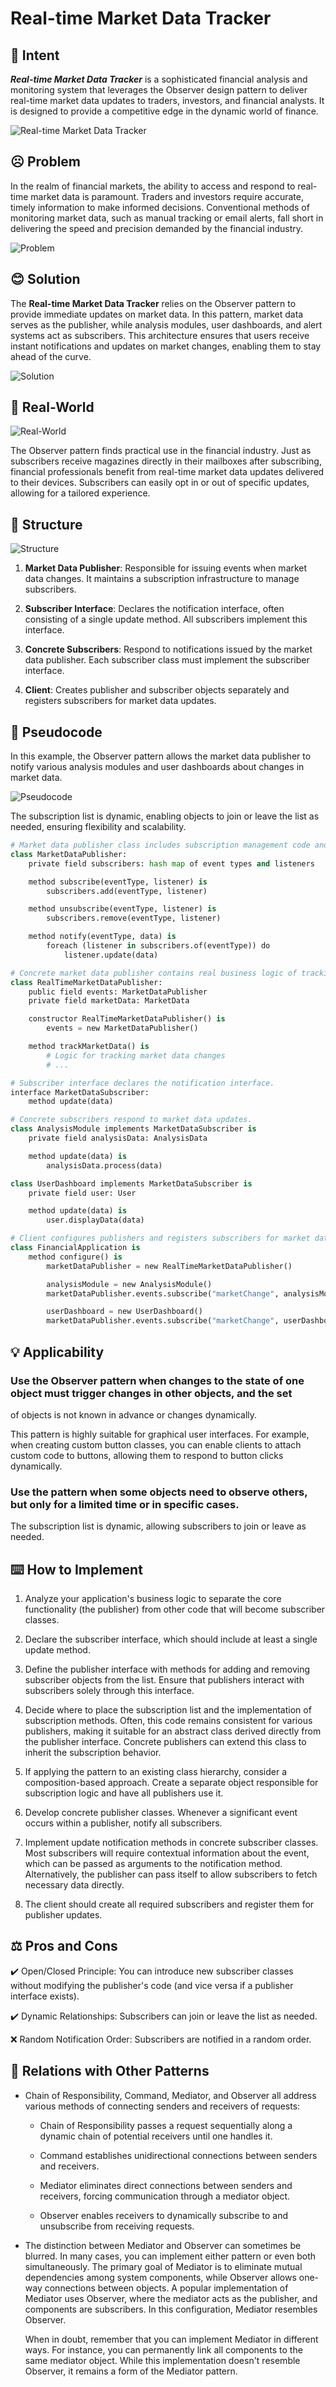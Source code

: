 # Real-time Market Data Tracker

## :speech_balloon: Intent
***Real-time Market Data Tracker*** is a sophisticated financial analysis and monitoring system that leverages the Observer design pattern to deliver real-time market data updates to traders, investors, and financial analysts. It is designed to provide a competitive edge in the dynamic world of finance.

![Real-time Market Data Tracker](https://user-images.githubusercontent.com/74665047/210447316-e1817262-9fe2-435d-b9b5-4f13126f95fe.png)

## :frowning_face: Problem
In the realm of financial markets, the ability to access and respond to real-time market data is paramount. Traders and investors require accurate, timely information to make informed decisions. Conventional methods of monitoring market data, such as manual tracking or email alerts, fall short in delivering the speed and precision demanded by the financial industry.

![Problem](https://user-images.githubusercontent.com/74665047/210435947-9bf4e2d7-9b31-4bdb-a57a-66b75464cc1c.png)

## :blush: Solution
The **Real-time Market Data Tracker** relies on the Observer pattern to provide immediate updates on market data. In this pattern, market data serves as the publisher, while analysis modules, user dashboards, and alert systems act as subscribers. This architecture ensures that users receive instant notifications and updates on market changes, enabling them to stay ahead of the curve.

![Solution](https://user-images.githubusercontent.com/74665047/210436135-e271266d-7902-4bad-9315-b1494f5ecbde.png)

## :car: Real-World
![Real-World](https://user-images.githubusercontent.com/74665047/210436320-e07628f6-875c-4b7f-bf47-fe24bcd93731.png)

The Observer pattern finds practical use in the financial industry. Just as subscribers receive magazines directly in their mailboxes after subscribing, financial professionals benefit from real-time market data updates delivered to their devices. Subscribers can easily opt in or out of specific updates, allowing for a tailored experience.

## :trident: Structure
![Structure](https://user-images.githubusercontent.com/74665047/210439969-e38ca98d-c5c5-4c51-b10e-b4b3b0d10e96.png)

1. **Market Data Publisher**: Responsible for issuing events when market data changes. It maintains a subscription infrastructure to manage subscribers.

2. **Subscriber Interface**: Declares the notification interface, often consisting of a single update method. All subscribers implement this interface.

3. **Concrete Subscribers**: Respond to notifications issued by the market data publisher. Each subscriber class must implement the subscriber interface.

4. **Client**: Creates publisher and subscriber objects separately and registers subscribers for market data updates.

## :diamond_shape_with_a_dot_inside: Pseudocode
In this example, the Observer pattern allows the market data publisher to notify various analysis modules and user dashboards about changes in market data.

![Pseudocode](https://user-images.githubusercontent.com/74665047/210440406-00a45146-aadf-48b5-84dc-7bd602ad4b5e.png)

The subscription list is dynamic, enabling objects to join or leave the list as needed, ensuring flexibility and scalability.

```python
# Market data publisher class includes subscription management code and notification methods.
class MarketDataPublisher:
    private field subscribers: hash map of event types and listeners

    method subscribe(eventType, listener) is
        subscribers.add(eventType, listener)

    method unsubscribe(eventType, listener) is
        subscribers.remove(eventType, listener)

    method notify(eventType, data) is
        foreach (listener in subscribers.of(eventType)) do
            listener.update(data)

# Concrete market data publisher contains real business logic of tracking market data changes.
class RealTimeMarketDataPublisher:
    public field events: MarketDataPublisher
    private field marketData: MarketData

    constructor RealTimeMarketDataPublisher() is
        events = new MarketDataPublisher()

    method trackMarketData() is
        # Logic for tracking market data changes
        # ...

# Subscriber interface declares the notification interface.
interface MarketDataSubscriber:
    method update(data)

# Concrete subscribers respond to market data updates.
class AnalysisModule implements MarketDataSubscriber is
    private field analysisData: AnalysisData

    method update(data) is
        analysisData.process(data)

class UserDashboard implements MarketDataSubscriber is
    private field user: User

    method update(data) is
        user.displayData(data)

# Client configures publishers and registers subscribers for market data updates.
class FinancialApplication is
    method configure() is
        marketDataPublisher = new RealTimeMarketDataPublisher()

        analysisModule = new AnalysisModule()
        marketDataPublisher.events.subscribe("marketChange", analysisModule)

        userDashboard = new UserDashboard()
        marketDataPublisher.events.subscribe("marketChange", userDashboard)
```

##  :bulb: Applicability
### Use the Observer pattern when changes to the state of one object must trigger changes in other objects, and the set

 of objects is not known in advance or changes dynamically.

This pattern is highly suitable for graphical user interfaces. For example, when creating custom button classes, you can enable clients to attach custom code to buttons, allowing them to respond to button clicks dynamically.

### Use the pattern when some objects need to observe others, but only for a limited time or in specific cases.

The subscription list is dynamic, allowing subscribers to join or leave as needed.

## :keyboard: How to Implement

1. Analyze your application's business logic to separate the core functionality (the publisher) from other code that will become subscriber classes.

2. Declare the subscriber interface, which should include at least a single update method.

3. Define the publisher interface with methods for adding and removing subscriber objects from the list. Ensure that publishers interact with subscribers solely through this interface.

4. Decide where to place the subscription list and the implementation of subscription methods. Often, this code remains consistent for various publishers, making it suitable for an abstract class derived directly from the publisher interface. Concrete publishers can extend this class to inherit the subscription behavior.

5. If applying the pattern to an existing class hierarchy, consider a composition-based approach. Create a separate object responsible for subscription logic and have all publishers use it.

6. Develop concrete publisher classes. Whenever a significant event occurs within a publisher, notify all subscribers.

7. Implement update notification methods in concrete subscriber classes. Most subscribers will require contextual information about the event, which can be passed as arguments to the notification method. Alternatively, the publisher can pass itself to allow subscribers to fetch necessary data directly.

8. The client should create all required subscribers and register them for publisher updates.

## :balance_scale: Pros and Cons

:heavy_check_mark: Open/Closed Principle: You can introduce new subscriber classes without modifying the publisher's code (and vice versa if a publisher interface exists).

:heavy_check_mark: Dynamic Relationships: Subscribers can join or leave the list as needed.

:x: Random Notification Order: Subscribers are notified in a random order.

## :arrows_counterclockwise: Relations with Other Patterns

- Chain of Responsibility, Command, Mediator, and Observer all address various methods of connecting senders and receivers of requests:

  - Chain of Responsibility passes a request sequentially along a dynamic chain of potential receivers until one handles it.
  
  - Command establishes unidirectional connections between senders and receivers.
  
  - Mediator eliminates direct connections between senders and receivers, forcing communication through a mediator object.
  
  - Observer enables receivers to dynamically subscribe to and unsubscribe from receiving requests.

- The distinction between Mediator and Observer can sometimes be blurred. In many cases, you can implement either pattern or even both simultaneously. The primary goal of Mediator is to eliminate mutual dependencies among system components, while Observer allows one-way connections between objects. A popular implementation of Mediator uses Observer, where the mediator acts as the publisher, and components are subscribers. In this configuration, Mediator resembles Observer.

  When in doubt, remember that you can implement Mediator in different ways. For instance, you can permanently link all components to the same mediator object. While this implementation doesn't resemble Observer, it remains a form of the Mediator pattern.
